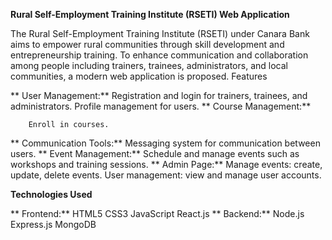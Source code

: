 **Rural Self-Employment Training Institute (RSETI) Web Application**

  The Rural Self-Employment Training Institute (RSETI) under Canara Bank aims to empower rural communities through skill development and entrepreneurship training. To enhance communication and collaboration among people including trainers, trainees, administrators, and local communities, a modern web application is proposed.
Features

   ** User Management:**
        Registration and login for trainers, trainees, and administrators.
        Profile management for users.
   ** Course Management:**

        Enroll in courses.
   ** Communication Tools:**
        Messaging system for communication between users.
   ** Event Management:**
        Schedule and manage events such as workshops and training sessions.
**    Admin Page:**
        Manage events: create, update, delete events.
        User management: view and manage user accounts.

**Technologies Used**

   ** Frontend:**
        HTML5
        CSS3
        JavaScript
        React.js
   ** Backend:**
        Node.js
        Express.js
        MongoDB
